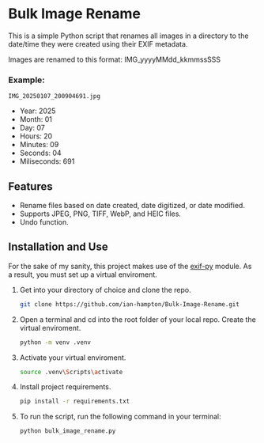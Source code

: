# Bulk Image Rename

This is a simple Python script that renames all images in a directory to the date/time they were created using their EXIF metadata.

Images are renamed to this format: IMG_yyyyMMdd_kkmmssSSS

### Example:
```
IMG_20250107_200904691.jpg
```
* Year: 2025
* Month: 01
* Day: 07
* Hours: 20
* Minutes: 09
* Seconds: 04
* Miliseconds: 691


## Features

* Rename files based on date created, date digitized, or date modified.
* Supports JPEG, PNG, TIFF, WebP, and HEIC files.
* Undo function.

## Installation and Use

For the sake of my sanity, this project makes use of the [exif-py](https://github.com/ianare/exif-py) module. As a result, you must set up a virtual enviroment.

1. Get into your directory of choice and clone the repo.
    ```sh
   git clone https://github.com/ian-hampton/Bulk-Image-Rename.git
   ```

2. Open a terminal and cd into the root folder of your local repo. Create the virtual enviroment.
    ```sh
    python -m venv .venv
    ```

3. Activate your virtual enviroment.
    ```sh
    source .venv\Scripts\activate
    ```

4. Install project requirements.
    ```sh
    pip install -r requirements.txt
    ```

5. To run the script, run the following command in your terminal:
    ```sh
    python bulk_image_rename.py
    ```